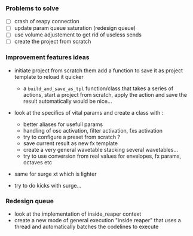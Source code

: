 


### Problems to solve

- [ ] crash of reapy connection
- [ ] update param queue saturation (redesign queue)
- [ ] use volume adjustement to get rid of useless sends
- [ ] create the project from scratch

### Improvement features ideas

- initiate project from scratch them add a function to save it as project template to reload it quicker
    - a `build_and_save_as_tpl` function/class that takes a series of actions, start a project from scratch, apply the action and save the result automatically would be nice...

- look at the specifics of vital params and create a class with :
    - better aliases for usefull params
    - handling of osc activation, filter activation, fxs activation
    - try to configure a preset from scratch ?
    - save current result as new fx template
    - create a very general wavetable stacking several wavetables...
    - try to use conversion from real values for envelopes, fx params, octaves etc

- same for surge xt which is lighter
- try to do kicks with surge...



### Redesign queue

- look at the implementation of inside_reaper context
- create a new mode of general execution "inside reaper" that uses a thread and automatically batches the codelines to execute